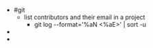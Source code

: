 - #git
	- list contributors and their email in a project
		- git log --format='%aN <%aE>' | sort -u
-
-